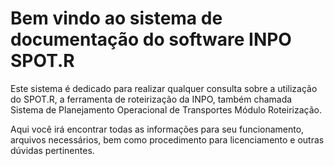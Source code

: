 # Bem vindo ao sistema de documentação do software INPO SPOT.R

Este sistema é dedicado para realizar qualquer consulta sobre a utilização do SPOT.R, a ferramenta de roteirização 
da INPO, também chamada Sistema de Planejamento Operacional de Transportes Módulo Roteirização. 

Aqui você irá encontrar todas as informações para seu funcionamento, arquivos necessários, bem como procedimento para 
licenciamento e outras dúvidas pertinentes. 
